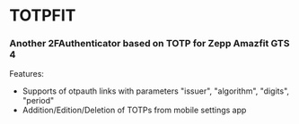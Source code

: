 # TOTPFIT 
### Another 2FAuthenticator based on TOTP for Zepp Amazfit GTS 4

Features:
- Supports of otpauth links with parameters "issuer", "algorithm", "digits", "period"
- Addition/Edition/Deletion of TOTPs from mobile settings app